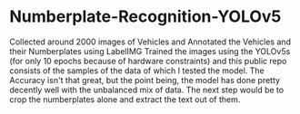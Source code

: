 # Numberplate-Recognition-YOLOv5

Collected around 2000 images of Vehicles and Annotated the Vehicles and their Numberplates using LabelIMG
Trained the images using the YOLOv5s (for only 10 epochs because of hardware constraints) and this public repo consists of the samples of the data of which I tested the model.
The Accuracy isn't that great, but the point being, the model has done pretty decently well with the unbalanced mix of data. 
The next step would be to crop the numberplates alone and extract the text out of them.
